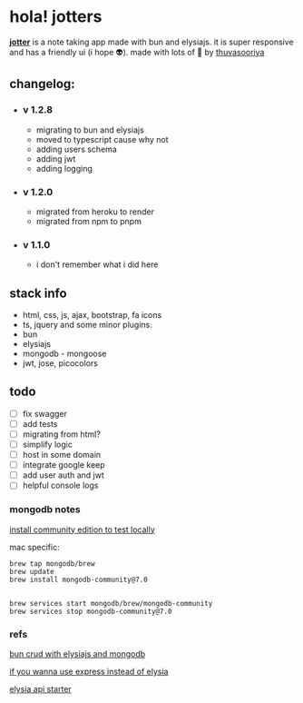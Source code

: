 # hola! jotters

[**jotter**](https://thuvasooriya.me/jotter) is a note taking app made with bun and elysiajs. it is super responsive and has a friendly ui (i hope 👽).
made with lots of 🖤 by [thuvasooriya](https://thuvasooriya.me)

## changelog:

- ### v 1.2.8

  - migrating to bun and elysiajs
  - moved to typescript cause why not
  - adding users schema
  - adding jwt
  - adding logging

- ### v 1.2.0

  - migrated from heroku to render
  - migrated from npm to pnpm

- ### v 1.1.0
  - i don't remember what i did here

## stack info

- html, css, js, ajax, bootstrap, fa icons
- ts, jquery and some minor plugins.
- bun
- elysiajs
- mongodb - mongoose
- jwt, jose, picocolors

## todo

- [ ] fix swagger
- [ ] add tests
- [ ] migrating from html?
- [ ] simplify logic
- [ ] host in some domain
- [ ] integrate google keep
- [ ] add user auth and jwt
- [ ] helpful console logs

### mongodb notes

[install community edition to test locally](https://www.mongodb.com/docs/manual/administration/install-community/)

mac specific:

```shell
brew tap mongodb/brew
brew update
brew install mongodb-community@7.0


brew services start mongodb/brew/mongodb-community
brew services stop mongodb-community@7.0
```

### refs

[bun crud with elysiajs and mongodb](https://mirzaleka.medium.com/bun-crud-api-with-elysia-js-mongodb-10e73d484723)

[if you wanna use express instead of elysia](https://blog.bitsrc.io/building-an-api-using-express-js-mongodb-bun-cbac231d1cd3)

[elysia api starter](https://github.com/ProMehedi/elysia-api-starter)
